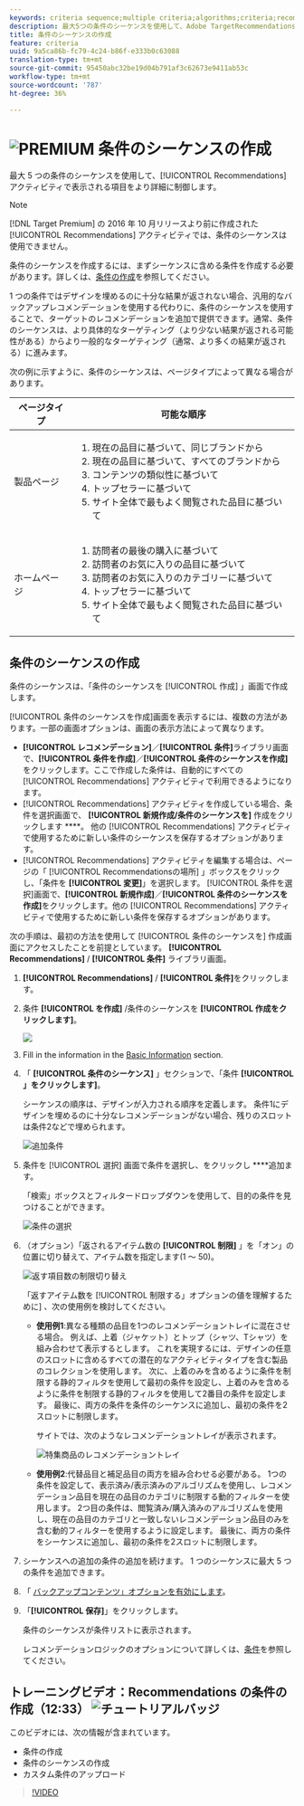 ```yaml
---
keywords: criteria sequence;multiple criteria;algorithms;criteria;recommendations criteria;sequence;limit number of items returned
description: 最大5つの条件のシーケンスを使用して、Adobe TargetRecommendationsアクティビティに表示される項目をより詳細に制御します。
title: 条件のシーケンスの作成
feature: criteria
uuid: 9a5ca86b-fc79-4c24-b86f-e333b0c63088
translation-type: tm+mt
source-git-commit: 95450abc32be19d04b791af3c62673e9411ab53c
workflow-type: tm+mt
source-wordcount: '787'
ht-degree: 36%

---
```



# ![PREMIUM](/help/assets/premium.png) 条件のシーケンスの作成

最大 5 つの条件のシーケンスを使用して、[!UICONTROL Recommendations] アクティビティで表示される項目をより詳細に制御します。

>[!NOTE]
>
>[!DNL Target Premium] の 2016 年 10 月リリースより前に作成された [!UICONTROL Recommendations] アクティビティでは、条件のシーケンスは使用できません。

条件のシーケンスを作成するには、まずシーケンスに含める条件を作成する必要があります。詳しくは、[条件の作成](/help/c-recommendations/c-algorithms/create-new-algorithm.md)を参照してください。

1 つの条件ではデザインを埋めるのに十分な結果が返されない場合、汎用的なバックアップレコメンデーションを使用する代わりに、条件のシーケンスを使用することで、ターゲットのレコメンデーションを追加で提供できます。通常、条件のシーケンスは、より具体的なターゲティング（より少ない結果が返される可能性がある）からより一般的なターゲティング（通常、より多くの結果が返される）に進みます。

次の例に示すように、条件のシーケンスは、ページタイプによって異なる場合があります。

| ページタイプ | 可能な順序 |
| --- | --- |
| 製品ページ | <ol><li>現在の品目に基づいて、同じブランドから</li><li>現在の品目に基づいて、すべてのブランドから</li><li>コンテンツの類似性に基づいて</li><li>トップセラーに基づいて</li><li>サイト全体で最もよく閲覧された品目に基づいて</li></ol> |
| ホームページ | <ol><li>訪問者の最後の購入に基づいて </li><li>訪問者のお気に入りの品目に基づいて</li><li>訪問者のお気に入りのカテゴリーに基づいて</li><li>トップセラーに基づいて</li><li>サイト全体で最もよく閲覧された品目に基づいて</li></ol> |

## 条件のシーケンスの作成

条件のシーケンスは、「条件のシーケンスを [!UICONTROL 作成] 」画面で作成します。

[!UICONTROL 条件のシーケンスを作成]画面を表示するには、複数の方法があります。一部の画面オプションは、画面の表示方法によって異なります。

* **[!UICONTROL レコメンデーション]**／**[!UICONTROL 条件]**&#x200B;ライブラリ画面で、**[!UICONTROL 条件を作成]**／**[!UICONTROL 条件のシーケンスを作成]**&#x200B;をクリックします。ここで作成した条件は、自動的にすべての [!UICONTROL Recommendations] アクティビティで利用できるようになります。
* [!UICONTROL Recommendations] アクティビティを作成している場合、条件を選択画面で、 **[!UICONTROL 新規作成/条件のシーケンスを]** 作成をクリックします ****。 他の [!UICONTROL Recommendations] アクティビティで使用するために新しい条件のシーケンスを保存するオプションがあります。
* [!UICONTROL Recommendations] アクティビティを編集する場合は、ページの「 [!UICONTROL Recommendationsの場所] 」ボックスをクリックし、「条件を **[!UICONTROL 変更]**」を選択します。 [!UICONTROL 条件を選択]画面で、**[!UICONTROL 新規作成]**／**[!UICONTROL 条件のシーケンスを作成]**&#x200B;をクリックします。他の [!UICONTROL Recommendations] アクティビティで使用するために新しい条件を保存するオプションがあります。

次の手順は、最初の方法を使用して [!UICONTROL 条件のシーケンスを] 作成画面にアクセスしたことを前提としています。 **[!UICONTROL Recommendations]** / **[!UICONTROL 条件]** ライブラリ画面。

1. **[!UICONTROL Recommendations]** / **[!UICONTROL 条件]**&#x200B;をクリックします。

1. 条件 **[!UICONTROL を作成]** /条件のシーケンスを **[!UICONTROL 作成をクリックします]**。

   ![](assets/CreateCriteriaSequence.png)

1. Fill in the information in the [Basic Information](/help/c-recommendations/c-algorithms/create-new-algorithm.md#info) section.

1. 「 **[!UICONTROL 条件のシーケンス]** 」セクションで、「条件 **[!UICONTROL 」をクリックします]**。

   シーケンスの順序は、デザインが入力される順序を定義します。 条件1にデザインを埋めるのに十分なレコメンデーションがない場合、残りのスロットは条件2などで埋められます。

   ![追加条件](/help/c-recommendations/c-algorithms/assets/add-criteria.png)

1. 条件を [!UICONTROL 選択] 画面で条件を選択し、をクリックし ****&#x200B;追加ます。

   「検索」ボックスとフィルタードロップダウンを使用して、目的の条件を見つけることができます。

   ![条件の選択](/help/c-recommendations/c-algorithms/assets/select-criteria.png)

1. （オプション）「返されるアイテム数の **[!UICONTROL 制限]** 」を「オン」の位置に切り替えて、アイテム数を指定します(1 ～ 50)。

   ![返す項目数の制限切り替え](/help/c-recommendations/c-algorithms/assets/limit-number.png)

   「返すアイテム数を [!UICONTROL 制限する」オプションの値を理解するために] 、次の使用例を検討してください。

   * **使用例1**:異なる種類の品目を1つのレコメンデーショントレイに混在させる場合。 例えば、上着（ジャケット）とトップ（シャツ、Tシャツ）を組み合わせて表示するとします。 これを実現するには、デザインの任意のスロットに含めるすべての潜在的なアクティビティタイプを含む製品のコレクションを使用します。 次に、上着のみを含めるように条件を制限する静的フィルタを使用して最初の条件を設定し、上着のみを含めるように条件を制限する静的フィルタを使用して2番目の条件を設定します。 最後に、両方の条件を条件のシーケンスに追加し、最初の条件を2スロットに制限します。

      サイトでは、次のようなレコメンデーショントレイが表示されます。

      ![特集商品のレコメンデーショントレイ](/help/c-recommendations/c-algorithms/assets/featured-products.png)

   * **使用例2**:代替品目と補足品目の両方を組み合わせる必要がある。 1つの条件を設定して、表示済み/表示済みのアルゴリズムを使用し、レコメンデーション品目を現在の品目のカテゴリに制限する動的フィルターを使用します。 2つ目の条件は、閲覧済み/購入済みのアルゴリズムを使用し、現在の品目のカテゴリと一致しないレコメンデーション品目のみを含む動的フィルターを使用するように設定します。 最後に、両方の条件をシーケンスに追加し、最初の条件を2スロットに制限します。

1. シーケンスへの追加の条件の追加を続けます。 1 つのシーケンスに最大 5 つの条件を追加できます。

1. 「 [バックアップコンテンツ」オプションを有効にします](/help/c-recommendations/c-algorithms/create-new-algorithm.md#content)。

1. 「**[!UICONTROL 保存]**」をクリックします。

   条件のシーケンスが条件リストに表示されます。

   レコメンデーションロジックのオプションについて詳しくは、[条件](/help/c-recommendations/c-algorithms/algorithms.md)を参照してください。

## トレーニングビデオ：Recommendations の条件の作成（12:33） ![チュートリアルバッジ](/help/assets/tutorial.png)

このビデオには、次の情報が含まれています。

* 条件の作成
* 条件のシーケンスの作成
* カスタム条件のアップロード

>[!VIDEO](https://video.tv.adobe.com/v/27694?quality=12)
